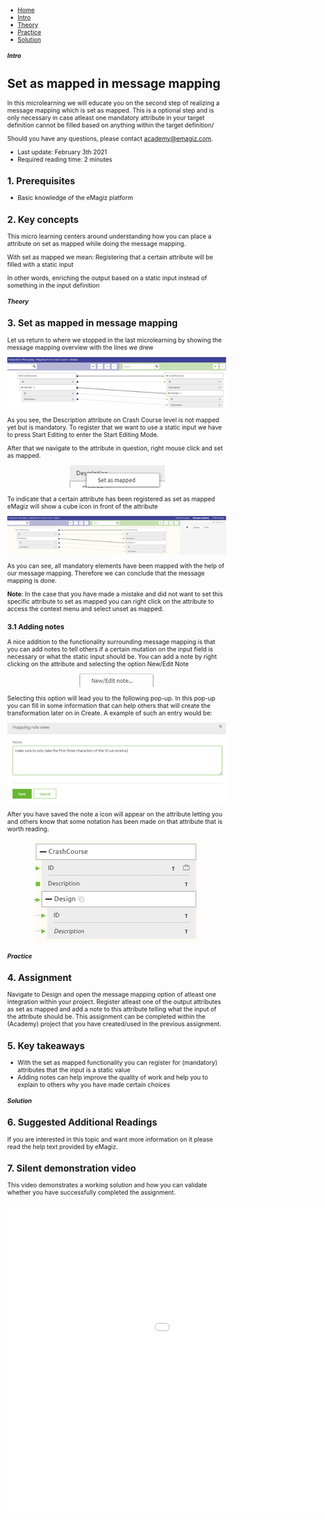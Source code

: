 <div class="ez-academy">
	<div class="ez-academy__body">
		<main class="micro-learning">
		<ul class="doc-nav">
			<li class="doc-nav__item"><a href="../../docs/microlearning/crashcourse-platform-index" class="doc-nav__link">Home</a></li>
			<li class="doc-nav__item"><a href="#intro" class="doc-nav__link">Intro</a></li>
			<li class="doc-nav__item"><a href="#theory" class="doc-nav__link">Theory</a></li>
			<li class="doc-nav__item"><a href="#practice" class="doc-nav__link">Practice</a></li>
			<li class="doc-nav__item"><a href="#solution" class="doc-nav__link">Solution</a></li>
		</ul>

<div class="doc">

##### Intro

# Set as mapped in message mapping
In this microlearning we will educate you on the second step of realizing a message mapping which is set as mapped. 
This is a optional step and is only necessary in case atleast one mandatory attribute in your target definition cannot be filled based on anything within the target definition/

Should you have any questions, please contact academy@emagiz.com.

- Last update: February 3th 2021
- Required reading time: 2 minutes

## 1. Prerequisites
- Basic knowledge of the eMagiz platform

## 2. Key concepts
This micro learning centers around understanding how you can place a attribute on set as mapped while doing the message mapping.

With set as mapped we mean: Registering that a certain attribute will be filled with a static input

In other words, enriching the output based on a static input instead of something in the input definition

##### Theory

## 3. Set as mapped in message mapping

Let us return to where we stopped in the last microlearning by showing the message mapping overview with the lines we drew

<p align="center"><img src="../../img/microlearning/crashcourse-platform-design-set-as-mapped-in-message-mapping--message-mapping-overview-drawed-lines.png"></p>

As you see, the Description attribute on Crash Course level is not mapped yet but is mandatory. 
To register that we want to use a static input we have to press Start Editing to enter the Start Editing Mode.

After that we navigate to the attribute in question, right mouse click and set as mapped.

<p align="center"><img src="../../img/microlearning/crashcourse-platform-design-set-as-mapped-in-message-mapping--message-mapping-set-as-mapped-context-menu.png"></p>

To indicate that a certain attribute has been registered as set as mapped eMagiz will show a cube icon in front of the attribute

<p align="center"><img src="../../img/microlearning/crashcourse-platform-design-set-as-mapped-in-message-mapping--message-mapping-overview-set-as-mapped.png"></p>

As you can see, all mandatory elements have been mapped with the help of our message mapping. Therefore we can conclude that the message mapping is done.

**Note**: In the case that you have made a mistake and did not want to set this specific attribute to set as mapped you can right click on the attribute to access the context menu and select unset as mapped.

### 3.1 Adding notes
A nice addition to the functionality surrounding message mapping is that you can add notes to tell others if a certain mutation on the input field is necessary or what the static input should be.
You can add a note by right clicking on the attribute and selecting the option New/Edit Note

<p align="center"><img src="../../img/microlearning/crashcourse-platform-design-set-as-mapped-in-message-mapping--message-mapping-overview-add-note.png"></p>

Selecting this option will lead you to the following pop-up. In this pop-up you can fill in some information that can help others that will create the transformation later on in Create.
A example of such an entry would be:

<p align="center"><img src="../../img/microlearning/crashcourse-platform-design-set-as-mapped-in-message-mapping--message-mapping-overview-add-note-filled-in.png"></p>

After you have saved the note a icon will appear on the attribute letting you and others know that some notation has been made on that attribute that is worth reading.

<p align="center"><img src="../../img/microlearning/crashcourse-platform-design-set-as-mapped-in-message-mapping--message-mapping-overview-add-note-icon.png"></p>

##### Practice

## 4. Assignment

Navigate to Design and open the message mapping option of atleast one integration within your project. 
Register atleast one of the output attributes as set as mapped and add a note to this attribute telling what the input of the attribute should be.
This assignment can be completed within the (Academy) project that you have created/used in the previous assignment.

## 5. Key takeaways

- With the set as mapped functionality you can register for (mandatory) attributes that the input is a static value
- Adding notes can help improve the quality of work and help you to explain to others why you have made certain choices

##### Solution

## 6. Suggested Additional Readings

If you are interested in this topic and want more information on it please read the help text provided by eMagiz.

## 7. Silent demonstration video

This video demonstrates a working solution and how you can validate whether you have successfully completed the assignment.

<iframe width="1280" height="720" src="../../vid/microlearning/crashcourse-platform-design-set-as-mapped-in-message-mapping.mp4" frameborder="0" allow="accelerometer; autoplay; clipboard-write; encrypted-media; gyroscope; picture-in-picture" allowfullscreen></iframe>

</div>
</main>
</div>
</div>